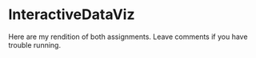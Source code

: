 # InteractiveDataViz

Here are my rendition of both assignments. Leave comments if you have trouble running.
